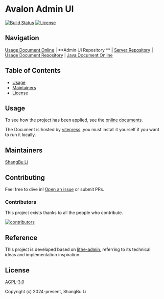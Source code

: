 Avalon Admin UI
========================================================================

[![Build Status](https://github.com/lishangbu/avalon-admin-ui/actions/workflows/build.yml/badge.svg)](https://www.npmjs.com)
[![License](https://img.shields.io/github/license/lishangbu/avalon)](https://github.com/lishangbu/avalon-admin-ui/blob/main/LICENSE)

## Navigation

[Usage Document Online][1] | **Admin Ui Repository
** | [Server Repository][2] | [Usage Document Repository][3] | [Java Document Online][4]

[1]: http://lishangbu.github.io/avalon-doc

[2]: https://github.com/lishangbu/avalon

[3]: https://github.com/lishangbu/avalon-doc

[4]: https://lishangbu.github.io/avalon/javadoc

## Table of Contents

- [Usage](#usage)
- [Maintainers](#maintainers)
- [License](#license)

## Usage

To see how the project has been applied, see the [online documents](https://lishangbu.github.io/avalon-doc).

The Document is hosted by [vitepress](https://vitepress.dev) ,you must install it yourself if you want to run it
locally.

## Maintainers

[ShangBu Li](https://github.com/lishangbu)

## Contributing

Feel free to dive in! [Open an issue](https://github.com/lishangbu/avalon-admin-ui/issues/new) or submit PRs.

### Contributors

This project exists thanks to all the people who contribute.

<a href="https://github.com/lishangbu/avalon-admin-ui/graphs/contributors">
<img src="https://contrib.rocks/image?repo=lishangbu/avalon-admin-ui"  alt="contributors"/>
</a>

## Reference

This project is developed based on [lithe-admin](https://github.com/tenianon/lithe-admin), referring to its technical ideas and implementation inspiration.

## License

[AGPL-3.0](https://opensource.org/license/agpl-v3)

Copyright (c) 2024-present, ShangBu Li
